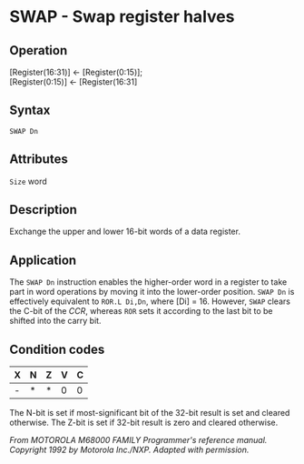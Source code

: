 # SWAP - Swap register halves

## Operation
[Register(16:31)] ← [Register(0:15)];<br/>
[Register(0:15)] ← [Register(16:31]

## Syntax
```assembly
SWAP Dn
```

## Attributes
`Size` word

## Description
Exchange the upper and lower 16-bit words of a data register.

## Application
The `SWAP Dn` instruction enables the higher-order word in a register to take part in word operations by moving it into the lower-order position. `SWAP Dn` is effectively equivalent to `ROR.L Di,Dn`, where [Di] = 16. However, `SWAP` clears the C-bit of the *CCR*, whereas `ROR` sets it according to the last bit to be shifted into the carry bit.

## Condition codes
|X|N|Z|V|C|
|--|--|--|--|--|
|-|*|*|0|0|

The N-bit is set if most-significant bit of the 32-bit result is set and cleared otherwise. The Z-bit is set if 32-bit result is zero and cleared otherwise.

*From MOTOROLA M68000 FAMILY Programmer's reference manual. Copyright 1992 by Motorola Inc./NXP. Adapted with permission.*